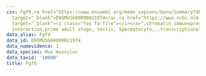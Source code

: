 ```yaml
---
csv: Fgf9,<a href="https://www.ensembl.org/Homo_sapiens/Gene/Summary?db=core;g=ENSMUSG00000021974"
  target="_blank">ENSMUSG00000021974</a>,<a href="https://www.ncbi.nlm.nih.gov/pubmed/25450459"
  target="_blank"><i class="fas fa-file"></i></a>",chromatin immunoprecipitation assay,direct
  interaction,prime adult stage, testis, Spermatocyte,,,transcriptional regulation,
data_alias: Fgf9
data_id: ENSMUSG00000021974
data_numevidence: 1
data_species: Mus musculus
data_taxid: '10090'
title: Fgf9
---
```

